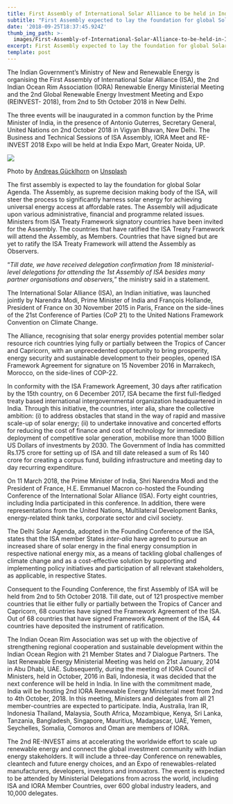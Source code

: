```yaml
---
title: First Assembly of International Solar Alliance to be held in India
subtitle: "First Assembly expected to lay the foundation for global Solar\_Agenda"
date: '2018-09-25T18:37:45.924Z'
thumb_img_path: >-
  images/First-Assembly-of-International-Solar-Alliance-to-be-held-in-India/1*glecqAK8aO3jS5WXhJdFIw.jpeg
excerpt: First Assembly expected to lay the foundation for global Solar Agenda
template: post
---
```

The Indian Government’s Ministry of New and Renewable Energy is organising the First Assembly of International Solar Alliance (ISA), the 2nd Indian Ocean Rim Association (IORA) Renewable Energy Ministerial Meeting and the 2nd Global Renewable Energy Investment Meeting and Expo (REINVEST- 2018), from 2nd to 5th October 2018 in New Delhi.

The three events will be inaugurated in a common function by the Prime Minister of India, in the presence of Antonio Guterres, Secretary General, United Nations on 2nd October 2018 in Vigyan Bhavan, New Delhi. The Business and Technical Sessions of ISA Assembly, IORA Meet and RE-INVEST 2018 Expo will be held at India Expo Mart, Greater Noida, UP.

![](/images/First-Assembly-of-International-Solar-Alliance-to-be-held-in-India/1*glecqAK8aO3jS5WXhJdFIw.jpeg)

<figcaption>Photo by <a href="https://unsplash.com/photos/7razCd-RUGs?utm_source=unsplash&amp;utm_medium=referral&amp;utm_content=creditCopyText" data-href="https://unsplash.com/photos/7razCd-RUGs?utm_source=unsplash&amp;utm_medium=referral&amp;utm_content=creditCopyText" class="markup--anchor markup--figure-anchor" rel="noopener" target="_blank">Andreas Gücklhorn</a> on&nbsp;<a href="https://unsplash.com/search/photos/solar?utm_source=unsplash&amp;utm_medium=referral&amp;utm_content=creditCopyText" data-href="https://unsplash.com/search/photos/solar?utm_source=unsplash&amp;utm_medium=referral&amp;utm_content=creditCopyText" class="markup--anchor markup--figure-anchor" rel="noopener" target="_blank">Unsplash</a></figcaption>

The first assembly is expected to lay the foundation for global Solar Agenda. The Assembly, as supreme decision making body of the ISA, will steer the process to significantly harness solar energy for achieving universal energy access at affordable rates. The Assembly will adjudicate upon various administrative, financial and programme related issues. Ministers from ISA Treaty Framework signatory countries have been invited for the Assembly. The countries that have ratified the ISA Treaty Framework will attend the Assembly, as Members. Countries that have signed but are yet to ratify the ISA Treaty Framework will attend the Assembly as Observers.

“*Till date, we have received delegation confirmation from 18 ministerial-level delegations for attending the 1st Assembly of ISA besides many partner organisations and observers,*” the ministry said in a statement.

The International Solar Alliance (ISA), an Indian initiative, was launched jointly by Narendra Modi, Prime Minister of India and François Hollande, President of France on 30 November 2015 in Paris, France on the side-lines of the 21st Conference of Parties (CoP 21) to the United Nations Framework Convention on Climate Change.

The Alliance, recognising that solar energy provides potential member solar resource rich countries lying fully or partially between the Tropics of Cancer and Capricorn, with an unprecedented opportunity to bring prosperity, energy security and sustainable development to their peoples, opened ISA Framework Agreement for signature on 15 November 2016 in Marrakech, Morocco, on the side-lines of COP-22.

In conformity with the ISA Framework Agreement, 30 days after ratification by the 15th country, on 6 December 2017, ISA became the first full-fledged treaty based international intergovernmental organization headquartered in India. Through this initiative, the countries, inter alia, share the collective ambition: (i) to address obstacles that stand in the way of rapid and massive scale-up of solar energy; (ii) to undertake innovative and concerted efforts for reducing the cost of finance and cost of technology for immediate deployment of competitive solar generation, mobilise more than 1000 Billion US Dollars of investments by 2030. The Government of India has committed Rs.175 crore for setting up of ISA and till date released a sum of Rs 140 crore for creating a corpus fund, building infrastructure and meeting day to day recurring expenditure.

On 11 March 2018, the Prime Minister of India, Shri Narendra Modi and the President of France, H.E. Emmanuel Macron co-hosted the Founding Conference of the International Solar Alliance (ISA). Forty eight countries, including India participated in this conference. In addition, there were representations from the United Nations, Multilateral Development Banks, energy-related think tanks, corporate sector and civil society.

The Delhi Solar Agenda, adopted in the Founding Conference of the ISA, states that the ISA member States *inter-alia* have agreed to pursue an increased share of solar energy in the final energy consumption in respective national energy mix, as a means of tackling global challenges of climate change and as a cost-effective solution by supporting and implementing policy initiatives and participation of all relevant stakeholders, as applicable, in respective States.

Consequent to the Founding Conference, the first Assembly of ISA will be held from 2nd to 5th October 2018. Till date, out of 121 prospective member countries that lie either fully or partially between the Tropics of Cancer and Capricorn, 68 countries have signed the Framework Agreement of the ISA. Out of 68 countries that have signed Framework Agreement of the ISA, 44 countries have deposited the instrument of ratification.

The Indian Ocean Rim Association was set up with the objective of strengthening regional cooperation and sustainable development within the Indian Ocean Region with 21 Member States and 7 Dialogue Partners. The last Renewable Energy Ministerial Meeting was held on 21st January, 2014 in Abu Dhabi, UAE. Subsequently, during the meeting of IORA Council of Ministers, held in October, 2016 in Bali, Indonesia, it was decided that the next conference will be held in India. In line with the commitment made, India will be hosting 2nd IORA Renewable Energy Ministerial meet from 2nd to 4th October, 2018. In this meeting, Ministers and delegates from all 21 member-countries are expected to participate. India, Australia, Iran IR, Indonesia Thailand, Malaysia, South Africa, Mozambique, Kenya, Sri Lanka, Tanzania, Bangladesh, Singapore, Mauritius, Madagascar, UAE, Yemen, Seychelles, Somalia, Comoros and Oman are members of IORA.

The 2nd RE-INVEST aims at accelerating the worldwide effort to scale up renewable energy and connect the global investment community with Indian energy stakeholders. It will include a three-day Conference on renewables, cleantech and future energy choices, and an Expo of renewables-related manufacturers, developers, investors and innovators. The event is expected to be attended by Ministerial Delegations from across the world, including ISA and IORA Member Countries, over 600 global industry leaders, and 10,000 delegates.
